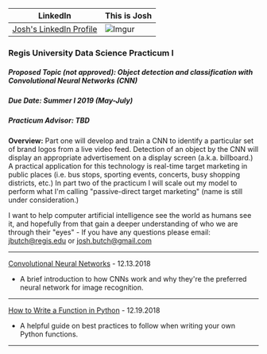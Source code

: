 <HEAD>  
<!-- Global site tag (gtag.js) - Google Analytics -->
<script async src="https://www.googletagmanager.com/gtag/js?id=UA-116290644-1"></script>
<script>
  window.dataLayer = window.dataLayer || [];
  function gtag(){dataLayer.push(arguments);}
  gtag('js', new Date());

  gtag('config', 'UA-116290644-1');
</script>
</HEAD>

<script type="text/javascript" src="https://platform.linkedin.com/badges/js/profile.js" async defer></script>

LinkedIn | This is Josh
:------------: | -------------
[Josh's LinkedIn Profile](https://www.linkedin.com/in/joshbutch?trk=profile-badge) | ![Imgur](https://i.imgur.com/J3e3ldPb.jpg)

<h3>Regis University Data Science Practicum I</h3>
<h5>Proposed Topic (not approved):  Object detection and classification with Convolutional Neural Networks (CNN)</h5>
<h5>Due Date:  Summer I 2019 (May-July)</h5>
<h5>Practicum Advisor:  TBD</h5>

__Overview:__  Part one will develop and train a CNN to identify a particular set of brand logos from a live video feed.  Detection of an object by the CNN will display an appropriate advertisement on a display screen (a.k.a. billboard.)  A practical application for this technology is real-time target marketing in public places (i.e. bus stops, sporting events, concerts, busy shopping districts, etc.)  In part two of the practicum I will scale out my model to perform what I'm calling "passive-direct target marketing" (name is still under consideration.)<br>

I want to help computer artificial intelligence see the world as humans see it, and hopefully from that gain a deeper understanding of who we are through their "eyes" -  If you have any questions please email: jbutch@regis.edu or josh.butch@gmail.com

***

[Convolutional Neural Networks](cnninfo.md) - 12.13.2018<br>
  - A brief introduction to how CNNs work and why they're the preferred neural network for image recognition.
  
***

[How to Write a Function in Python](function.md) - 12.19.2018<br>
  - A helpful guide on best practices to follow when writing your own Python functions.
  
***
